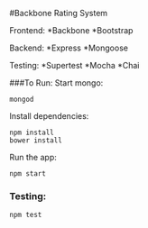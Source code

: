 #Backbone Rating System

Frontend: 
*Backbone
*Bootstrap

Backend: 
*Express
*Mongoose

Testing:
*Supertest
*Mocha
*Chai

###To Run: 
Start mongo:
```
mongod
```
Install dependencies:
```
npm install
bower install
```
Run the app:
```
npm start
```

### Testing:
```
npm test
```
 

